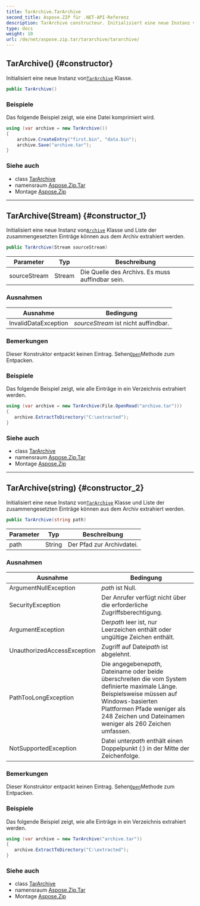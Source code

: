 ```yaml
---
title: TarArchive.TarArchive
second_title: Aspose.ZIP für .NET-API-Referenz
description: TarArchive constructeur. Initialisiert eine neue Instanz vonTarArchive Klasse.
type: docs
weight: 10
url: /de/net/aspose.zip.tar/tararchive/tararchive/
---
```

## TarArchive() {#constructor}

Initialisiert eine neue Instanz von[`TarArchive`](../) Klasse.

```csharp
public TarArchive()
```

### Beispiele

Das folgende Beispiel zeigt, wie eine Datei komprimiert wird.

```csharp
using (var archive = new TarArchive())
{
    archive.CreateEntry("first.bin", "data.bin");
    archive.Save("archive.tar");
}
```

### Siehe auch

* class [TarArchive](../)
* namensraum [Aspose.Zip.Tar](../../tararchive/)
* Montage [Aspose.Zip](../../../)

---

## TarArchive(Stream) {#constructor_1}

Initialisiert eine neue Instanz von[`Archive`](../../../aspose.zip/archive/) Klasse und Liste der zusammengesetzten Einträge können aus dem Archiv extrahiert werden.

```csharp
public TarArchive(Stream sourceStream)
```

| Parameter | Typ | Beschreibung |
| --- | --- | --- |
| sourceStream | Stream | Die Quelle des Archivs. Es muss auffindbar sein. |

### Ausnahmen

| Ausnahme | Bedingung |
| --- | --- |
| InvalidDataException | *sourceStream* ist nicht auffindbar. |

### Bemerkungen

Dieser Konstruktor entpackt keinen Eintrag. Sehen[`Open`](../../tarentry/open/)Methode zum Entpacken.

### Beispiele

Das folgende Beispiel zeigt, wie alle Einträge in ein Verzeichnis extrahiert werden.

```csharp
using (var archive = new TarArchive(File.OpenRead("archive.tar")))
{ 
   archive.ExtractToDirectory("C:\extracted");
}
```

### Siehe auch

* class [TarArchive](../)
* namensraum [Aspose.Zip.Tar](../../tararchive/)
* Montage [Aspose.Zip](../../../)

---

## TarArchive(string) {#constructor_2}

Initialisiert eine neue Instanz von[`TarArchive`](../) Klasse und Liste der zusammengesetzten Einträge können aus dem Archiv extrahiert werden.

```csharp
public TarArchive(string path)
```

| Parameter | Typ | Beschreibung |
| --- | --- | --- |
| path | String | Der Pfad zur Archivdatei. |

### Ausnahmen

| Ausnahme | Bedingung |
| --- | --- |
| ArgumentNullException | *path* ist Null. |
| SecurityException | Der Anrufer verfügt nicht über die erforderliche Zugriffsberechtigung. |
| ArgumentException | Der*path* leer ist, nur Leerzeichen enthält oder ungültige Zeichen enthält. |
| UnauthorizedAccessException | Zugriff auf Datei*path* ist abgelehnt. |
| PathTooLongException | Die angegebene*path*, Dateiname oder beide überschreiten die vom System definierte maximale Länge. Beispielsweise müssen auf Windows-basierten Plattformen Pfade weniger als 248 Zeichen und Dateinamen weniger als 260 Zeichen umfassen. |
| NotSupportedException | Datei unter*path* enthält einen Doppelpunkt (:) in der Mitte der Zeichenfolge. |

### Bemerkungen

Dieser Konstruktor entpackt keinen Eintrag. Sehen[`Open`](../../tarentry/open/)Methode zum Entpacken.

### Beispiele

Das folgende Beispiel zeigt, wie alle Einträge in ein Verzeichnis extrahiert werden.

```csharp
using (var archive = new TarArchive("archive.tar")) 
{ 
   archive.ExtractToDirectory("C:\extracted");
}
```

### Siehe auch

* class [TarArchive](../)
* namensraum [Aspose.Zip.Tar](../../tararchive/)
* Montage [Aspose.Zip](../../../)



